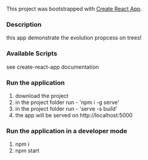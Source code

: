 This project was bootstrapped with [Create React App](https://github.com/facebook/create-react-app).

### Description

this app demonstrate the evolution propcess on trees!

### Available Scripts

see create-react-app documentation 

### Run the application

1. download the project
2. in the project folder run - 'npm i -g serve'
3. in the project folder run - 'serve -s build'
4. the app will be served on http://localhost:5000

### Run the application in a developer mode 

1. npm i 
2. npm start
